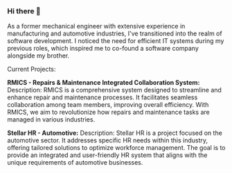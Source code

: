### Hi there 👋

As a former mechanical engineer with extensive experience in manufacturing and automotive industries, I've transitioned into the realm of software development. I noticed the need for efficient IT systems during my previous roles, which inspired me to co-found a software company alongside my brother.

Current Projects:

**RMICS - Repairs & Maintenance Integrated Collaboration System:** Description: RMICS is a comprehensive system designed to streamline and enhance repair and maintenance processes. It facilitates seamless collaboration among team members, improving overall efficiency. With RMICS, we aim to revolutionize how repairs and maintenance tasks are managed in various industries.

**Stellar HR - Automotive:**
Description: Stellar HR is a project focused on the automotive sector. It addresses specific HR needs within this industry, offering tailored solutions to optimize workforce management. The goal is to provide an integrated and user-friendly HR system that aligns with the unique requirements of automotive businesses.

